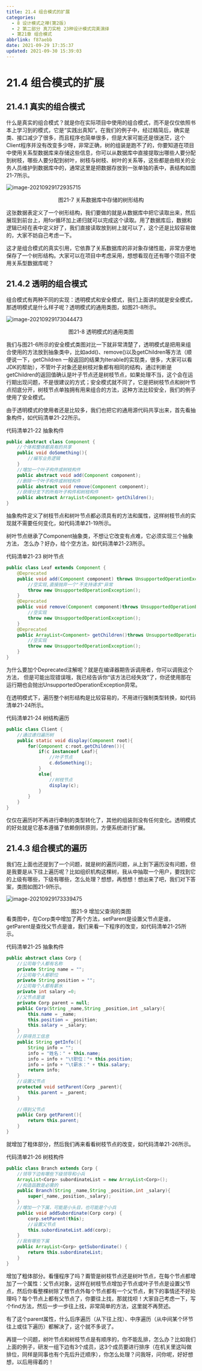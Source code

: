 ```yaml
---
title: 21.4 组合模式的扩展
categories:
  - 8 设计模式之禅(第2版)
  - 2 第二部分 真刀实枪 23种设计模式完美演绎
  - 第21章 组合模式
abbrlink: f87aebb
date: 2021-09-29 17:35:37
updated: 2021-09-30 15:39:03
---
```

# 21.4 组合模式的扩展
## 21.4.1 真实的组合模式
什么是真实的组合模式？就是你在实际项目中使用的组合模式，而不是仅仅依照书本上学习到的模式，它是“实践出真知”。在我们的例子中，经过精简后，确实是类、接口减少了很多，而且程序也简单很多，但是大家可能还是很迷茫，这个Client程序并没有改变多少呀，非常正确，树的组装是跑不了的，你要知道在项目中使用关系型数据库来存储这些信息，你可以从数据库中直接提取出哪些人要分配到树枝，哪些人要分配到树叶，树枝与树枝、树叶的关系等，这些都是由相关的业务人员维护到数据库中的，通常这里是把数据存放到一张单独的表中，表结构如图21-7所示。

![image-20210929172935715](https://raw.githubusercontent.com/lanlan2017/images/master/Blog/Sum/20210929172935.png)

<center>图21-7 关系数据库中存储的树形结构</center>

这张数据表定义了一个树形结构，我们要做的就是从数据库中把它读取出来，然后展现到前台上，用for循环加上递归就可以完成这个读取。用了数据库后，数据和逻辑已经在表中定义好了，我们直接读取放到树上就可以了，这个还是比较容易做的，大家不妨自己考虑一下。

这才是组合模式的真实引用，它依靠了关系数据库的非对象存储性能，非常方便地保存了一个树形结构。大家可以在项目中考虑采用，想想看现在还有哪个项目不使用关系型数据库呢？

## 21.4.2 透明的组合模式
组合模式有两种不同的实现：透明模式和安全模式，我们上面讲的就是安全模式，那透明模式是什么样子呢？透明模式的通用类图，如图21-8所示。

![image-20210929173044473](https://raw.githubusercontent.com/lanlan2017/images/master/Blog/Sum/20210929173044.png)

<center>图21-8 透明模式的通用类图</center>

我们与图21-6所示的安全模式类图对比一下就非常清楚了，透明模式是把用来组合使用的方法放到抽象类中，比如add()、remove()以及getChildren等方法（顺便说一下，getChildren 一般返回的结果为Iterable的实现类，很多，大家可以看JDK的帮助），不管叶子对象还是树枝对象都有相同的结构，通过判断是getChildren的返回值确认是叶子节点还是树枝节点，如果处理不当，这个会在运行期出现问题，不是很建议的方式；安全模式就不同了，它是把树枝节点和树叶节点彻底分开，树枝节点单独拥有用来组合的方法，这种方法比较安全，我们的例子使用了安全模式。

由于透明模式的使用者还是比较多，我们也把它的通用源代码共享出来，首先看抽象构件，如代码清单21-22所示。

代码清单21-22 抽象构件
```java
public abstract class Component {
    //个体和整体都具有的共享
    public void doSomething(){
        //编写业务逻辑
    }
    //增加一个叶子构件或树枝构件
    public abstract void add(Component component);
    //删除一个叶子构件或树枝构件
    public abstract void remove(Component component);
    //获得分支下的所有叶子构件和树枝构件
    public abstract ArrayList<Component> getChildren();
}
```
抽象构件定义了树枝节点和树叶节点都必须具有的方法和属性，这样树枝节点的实现就不需要任何变化，如代码清单21-19所示。

树叶节点继承了Component抽象类，不想让它改变有点难，它必须实现三个抽象方法， 怎么办？好办，给个空方法，如代码清单21-23所示。

代码清单21-23 树叶节点
```java
public class Leaf extends Component {
    @Deprecated 
    public void add(Component component) throws UnsupportedOperationException{
        //空实现,直接抛弃一个"不支持请求"异常
        throw new UnsupportedOperationException();
    }
    @Deprecated 
    public void remove(Component component)throws UnsupportedOperationException{
        //空实现
        throw new UnsupportedOperationException();
    }
    @Deprecated 
    public ArrayList<Component> getChildren()throws UnsupportedOperationException{
        //空实现
        throw new UnsupportedOperationException();
    }
}
```
为什么要加个Deprecated注解呢？就是在编译器期告诉调用者，你可以调我这个方法， 但是可能出现错误哦，我已经告诉你“该方法已经失效”了，你还使用那在运行期也会抛出UnsupportedOperationException异常。

在透明模式下，遍历整个树形结构是比较容易的，不用进行强制类型转换，如代码清单21-24所示。

代码清单21-24 树结构遍历
```java
public class Client {
    //通过递归遍历树
    public static void display(Component root){
        for(Component c:root.getChildren()){
            if(c instanceof Leaf){
                //叶子节点
                c.doSomething();
            }
            else{
                //树枝节点
                display(c);
            }
        }
    }
}
```
仅仅在遍历时不再进行牵制的类型转化了，其他的组装则没有任何变化。透明模式的好处就是它基本遵循了依赖倒转原则，方便系统进行扩展。

## 21.4.3 组合模式的遍历
我们在上面也还提到了一个问题，就是树的遍历问题，从上到下遍历没有问题，但是我要是从下往上遍历呢？比如组织机构这棵树，我从中抽取一个用户，要找到它的上级有哪些，下级有哪些，怎么处理？想想，再想想！想出来了吧，我们对下答案，类图如图21-9所示。

![image-20210929173339475](https://raw.githubusercontent.com/lanlan2017/images/master/Blog/Sum/20210929173339.png)

<center>图21-9 增加父查询的类图</center>
看类图中，在Corp类中增加了两个方法，setParent是设置父节点是谁，getParent是查找父节点是谁，我们来看一下程序的改变，如代码清单21-25所示。

代码清单21-25 抽象构件
```java
public abstract class Corp {
    //公司每个人都有名称
    private String name = "";
    //公司每个人都职位
    private String position = "";
    //公司每个人都有薪水
    private int salary =0;
    //父节点是谁
    private Corp parent = null;
    public Corp(String _name,String _position,int _salary){
        this.name = _name;
        this.position = _position;
        this.salary = _salary;
    }
    //获得员工信息
    public String getInfo(){
        String info = "";
        info = "姓名：" + this.name;
        info = info + "\t职位："+ this.position;
        info = info + "\t薪水：" + this.salary;
        return info;
    }
    //设置父节点
    protected void setParent(Corp _parent){
        this.parent = _parent;
    }
    
    //得到父节点
    public Corp getParent(){
        return this.parent;
    }
}
```
就增加了粗体部分，然后我们再来看看树枝节点的改变，如代码清单21-26所示。

代码清单21-26 树枝构件
```java
public class Branch extends Corp {
    //领导下边有哪些下级领导和小兵
    ArrayList<Corp> subordinateList = new ArrayList<Corp>();
    //构造函数是必需的
    public Branch(String _name,String _position,int _salary){
        super(_name,_position,_salary);
    }
    //增加一个下属，可能是小头目，也可能是个小兵
    public void addSubordinate(Corp corp) {
        corp.setParent(this);
        //设置父节点
        this.subordinateList.add(corp);
    }
    //我有哪些下属
    public ArrayList<Corp> getSubordinate() {
        return this.subordinateList;
    }
}
```
增加了粗体部分。看懂程序了吗？甭管是树枝节点还是树叶节点，在每个节点都增加了一个属性：父节点对象，这样在树枝节点增加子节点或叶子节点是设置父节点，然后你看整棵树除了根节点外每个节点都有一个父节点，剩下的事情还不好处理吗？每个节点上都有父节点了，你要往上找，那就找呗！大家自己考虑一下，写个find方法，然后一步一步往上找，非常简单的方法，这里就不再赘述。

有了这个parent属性，什么后序遍历（从下往上找）、中序遍历（从中间某个环节往上或往下遍历）都解决了，这个就不多说了。

再提一个问题，树叶节点和树枝节点是有顺序的，你不能乱排，怎么办？比如我们上面的例子，研发一组下边有3个成员，这3个成员要进行排序（在机关里这叫做排位，同样是同事也有个先后升迁顺序），你怎么处理？问我呀，问你呢，好好想想，以后用得着的！

